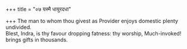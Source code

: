 +++
title = "०७ यस्मै धायुरदधा"

+++
The man to whom thou givest as Provider enjoys domestic plenty undivided.  
     Blest, Indra, is thy favour dropping fatness: thy worship, Much-invoked! brings gifts in thousands.